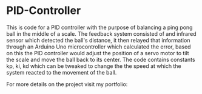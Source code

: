 # PID-Controller

This is code for a PID controller with the purpose of balancing a ping pong ball in the middle of a scale.
The feedback system consisted of and infrared sensor which detected the ball's distance, it then relayed that information through an Arduino Uno microcontroller which calculated the error, based on this the PID controller would adjust the position of a servo motor to tilt the scale and move the ball back to its center.
The code contains constants kp, ki, kd which can be tweaked to change the the speed at which the system reacted to the movement of the ball.

For more details on the project visit my portfolio:
